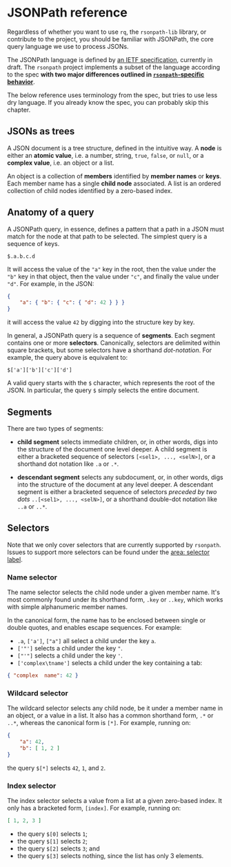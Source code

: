 # JSONPath reference

Regardless of whether you want to use `rq`, the `rsonpath-lib` library,
or contribute to the project, you should be familiar with JSONPath, the core
query language we use to process JSONs.

The JSONPath language is defined by
[an IETF specification](https://datatracker.ietf.org/doc/draft-ietf-jsonpath-base/),
currently in draft. The `rsonpath` project implements a subset of the language
according to the spec **with two major differences outlined in
[`rsonpath`-specific behavior]((jsonpath/differences.md))**.

The below reference uses terminology from the spec, but tries to use less dry
language. If you already know the spec, you can probably skip this chapter.

## JSONs as trees

A JSON document is a tree structure, defined in the intuitive way.
A **node** is either an **atomic value**, i.e. a number, string,
`true`, `false`, or `null`, or a **complex value**, i.e. an object
or a list.

An object is a collection of **members** identified by **member names**
or **keys**. Each member name has a single **child node** associated.
A list is an ordered collection of child nodes identified by a zero-based
index.

## Anatomy of a query

A JSONPath query, in essence, defines a pattern that a path in a JSON
must match for the node at that path to be selected. The simplest query
is a sequence of keys.

```jsonpath
$.a.b.c.d
```

It will access the value of the `"a"` key in the root, then the value
under the `"b"` key in that object, then the value under `"c"`,
and finally the value under `"d"`. For example, in the JSON:

```json
{
    "a": { "b": { "c": { "d": 42 } } }
}
```

it will access the value `42` by digging into the structure key by key.

In general, a JSONPath query is a sequence of **segments**. Each segment
contains one or more **selectors**. Canonically, selectors are delimited
within square brackets, but some selectors have a shorthand _dot-notation_.
For example, the query above is equivalent to:

```jsonpath
$['a']['b']['c']['d']
```

A valid query starts with the `$` character, which represents the root
of the JSON. In particular, the query `$` simply selects the entire document.

## Segments

There are two types of segments:

- **child segment** selects immediate children, or, in other words, digs into
the structure of the document one level deeper. A child segment is either
a bracketed sequence of selectors `[<sel1>, ..., <selN>]`, or a shorthand
dot notation like `.a` or `.*`.

- **descendant segment** selects any subdocument, or, in other words, digs into
the structure of the document at any level deeper. A descendant segment
is either a bracketed sequence of selectors _preceded by two dots_
`..[<sel1>, ..., <selN>]`, or a shorthand double-dot notation like
`..a` or `..*`.

## Selectors

Note that we only cover selectors that are currently supported by `rsonpath`.
Issues to support more selectors can be found under the
[area: selector label](https://github.com/V0ldek/rsonpath/issues?q=is%3Aopen+is%3Aissue+label%3A%22area%3A+selector%22).

### Name selector

The name selector selects the child node under a given member name.
It's most commonly found under its shorthand form, `.key` or `..key`,
which works with simple alphanumeric member names.

In the canonical form, the name has to be enclosed between
single or double quotes, and enables escape sequences.
For example:

- `.a`, `['a']`, `["a"]` all select a child under the key `a`.
- `['"']` selects a child under the key `"`.
- `["'"]` selects a child under the key `'`.
- `['complex\tname']` selects a child under the key containing a tab:

```json
{ "complex	name": 42 }
```

### Wildcard selector

The wildcard selector selects any child node, be it under a member name
in an object, or a value in a list. It also has a common shorthand form,
`.*` or `..*`, whereas the canonical form is `[*]`. For example, running
on:

```json
{
    "a": 42,
    "b": [ 1, 2 ]
}
```

the query `$[*]` selects `42`, `1`, and `2`.

### Index selector

The index selector selects a value from a list at a given zero-based index.
It only has a bracketed form, `[index]`. For example, running on:

```json
[ 1, 2, 3 ]
```

- the query `$[0]` selects `1`;
- the query `$[1]` selects `2`;
- the query `$[2]` selects `3`; and
- the query `$[3]` selects nothing, since the list has only 3 elements.
